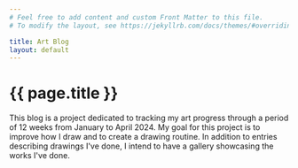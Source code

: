 ```yaml
---
# Feel free to add content and custom Front Matter to this file.
# To modify the layout, see https://jekyllrb.com/docs/themes/#overriding-theme-defaults

title: Art Blog
layout: default
---
```


<h1>  {{ page.title }} </h1>

This blog is a project dedicated to tracking my art progress through a period of 12 weeks from January to April 2024. My goal for this project is to improve how I draw and to create a drawing routine. In addition to entries describing drawings I've done, I intend to have a gallery showcasing the works I've done.